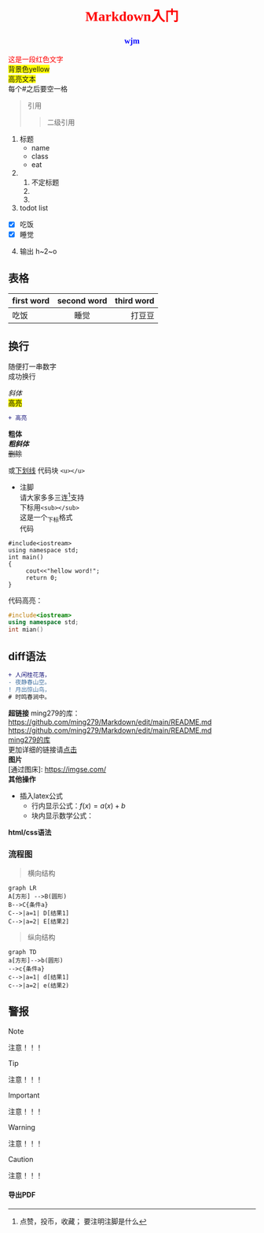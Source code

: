 # <center><font face="仿宋" color=red>Markdown入门</font>
</center>

### <center><font face="宋体" color=blue>wjm</center></font>
<span style="color: red;">这是一段红色文字</span>   
<span style="background-color: yellow;">背景色yellow</span>   
<span style="background-color: yellow;">高亮文本</span>   
每个#之后要空一格
>引用
>>二级引用

1. 标题
   - name
   - class
   - eat
2. 1. 不定标题
   2.
   3.
3. todot list
  - [x] 吃饭
  - [x] 睡觉
4. 输出
   h~2~o
## 表格
|first word|second word|third word|
| :---- | :-----:|---: |
|吃饭|睡觉|打豆豆|
## 换行
随便打一串数字<br>成功换行

*斜体*   
<mark>高亮</mark>   
```diff
+ 高亮
```
**粗体**   
***粗斜体***   
~~删除~~   
   
或<ins>下划线</ins>
代码块  `<u></u>`   
- 注脚   
  请大家多多三连[^1]支持   
下标用`<sub></sub>`   
这是一个<sub>下标</sub>格式   
代码
```<table><tr><td bgcolor=yellow>  
#include<iostream>
using namespace std;
int main()
{
     cout<<"hellow word!";
     return 0;
}

```
代码高亮：
```C++
#include<iostream>
using namespace std;
int mian()
```
## diff语法   
```diff
+ 人闲桂花落，
- 夜静春山空。
! 月出惊山鸟，
# 时鸣春涧中。
```
**超链接**
  ming279的库：https://github.com/ming279/Markdown/edit/main/README.md   
  <https://github.com/ming279/Markdown/edit/main/README.md>   
  [ming279的库](https://github.com/ming279/Markdown/edit/main/README.md)   
      更加详细的链接请[点击](https://markdown.com.cn/basic-syntax/links.html)   
**图片**   
   [通过图床]: https://imgse.com/   
**其他操作**
- 插入latex公式
   - 行内显示公式：$f(x)=a(x)+b$
   - 块内显示数学公式：$$ $$

 **html/css语法**   
 ### 流程图   
>横向结构   
 ```mermaid
 graph LR
 A[方形] -->B(圆形)
 B-->C{条件a}
 C-->|a=1| D[结果1]
C-->|a=2| E[结果2]

 ```
 >纵向结构   
 ```mermaid
 graph TD
 a[方形]-->b(圆形)
 -->c{条件a}
 c-->|a=1| d[结果1]
 c-->|a=2| e(结果2)
 ```
## 警报
> [!NOTE]
> 注意！！！

> [!TIP]
> 注意！！！

> [!IMPORTANT]
> 注意！！！

> [!WARNING]
> 注意！！！

> [!CAUTION]
> 注意！！！
#### 导出PDF

  [^1]:点赞，投币，收藏；
  要注明注脚是什么
  
